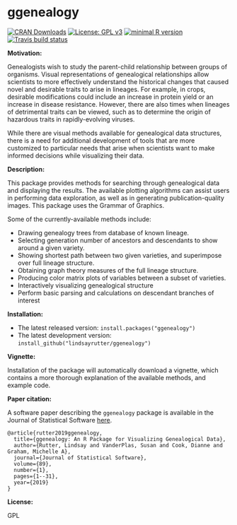 
# ggenealogy

[![CRAN Downloads](https://cranlogs.r-pkg.org/badges/grand-total/ggenealogy)](https://cranlogs.r-pkg.org/badges/grand-total/ggenealogy)
[![License: GPL v3](https://img.shields.io/badge/License-GPL%20v3-ff69b4.svg)](https://www.gnu.org/licenses/gpl-3.0)
[![minimal R version](https://img.shields.io/badge/R%3E%3D-3.3.0-6666ff.svg)](https://cran.r-project.org/)
[![Travis build status](https://travis-ci.com/lindsayrutter/ggenealogy.svg?branch=master)](https://travis-ci.com/lindsayrutter/ggenealogy)

**Motivation:**

Genealogists wish to study the parent-child relationship between groups of organisms. Visual representations of genealogical relationships allow scientists to more effectively understand the historical changes that caused novel and desirable traits to arise in lineages. For example, in crops, desirable modifications could include an increase in protein yield or an increase in disease resistance. However, there are also times when lineages of detrimental traits can be viewed, such as to determine the origin of hazardous traits in rapidly-evolving viruses.

While there are visual methods available for genealogical data structures, there is a need for additional development of tools that are more customized to particular needs that arise when scientists want to make informed decisions while visualizing their data.

**Description:** 

This package provides methods for searching through genealogical data and displaying the results. The available plotting algorithms can assist users in performing data exploration, as well as in generating publication-quality images. This package uses the Grammar of Graphics.

Some of the currently-available methods include:

  * Drawing genealogy trees from database of known lineage.
  * Selecting generation number of ancestors and descendants to show around a given variety.
  * Showing shortest path between two given varieties, and superimpose over full lineage structure.
  * Obtaining graph theory measures of the full lineage structure.
  * Producing color matrix plots of variables between a subset of varieties.
  * Interactively visualizing genealogical structure
  * Perform basic parsing and calculations on descendant branches of interest

**Installation:**

* The latest released version: `install.packages("ggenealogy")`
* The latest development version: `install_github("lindsayrutter/ggenealogy")`

**Vignette:**

Installation of the package will automatically download a vignette, which contains a more thorough explanation of the available methods, and example code.

**Paper citation:**

A software paper describing the `ggenealogy` package is available in the Journal of Statistical Software [here](https://www.jstatsoft.org/article/view/v089i13).

```
@article{rutter2019ggenealogy,
  title={ggenealogy: An R Package for Visualizing Genealogical Data},
  author={Rutter, Lindsay and VanderPlas, Susan and Cook, Dianne and Graham, Michelle A},
  journal={Journal of Statistical Software},
  volume={89},
  number={1},
  pages={1--31},
  year={2019}
}
```

**License:**

GPL
